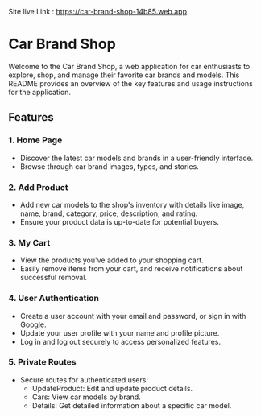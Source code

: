 Site live Link :  https://car-brand-shop-14b85.web.app


# Car Brand Shop

Welcome to the Car Brand Shop, a web application for car enthusiasts to explore, shop, and manage their favorite car brands and models. This README provides an overview of the key features and usage instructions for the application.

## Features

### 1. Home Page
- Discover the latest car models and brands in a user-friendly interface.
- Browse through car brand images, types, and stories.

### 2. Add Product
- Add new car models to the shop's inventory with details like image, name, brand, category, price, description, and rating.
- Ensure your product data is up-to-date for potential buyers.

### 3. My Cart
- View the products you've added to your shopping cart.
- Easily remove items from your cart, and receive notifications about successful removal.

### 4. User Authentication
- Create a user account with your email and password, or sign in with Google.
- Update your user profile with your name and profile picture.
- Log in and log out securely to access personalized features.

### 5. Private Routes
- Secure routes for authenticated users:
  - UpdateProduct: Edit and update product details.
  - Cars: View car models by brand.
  - Details: Get detailed information about a specific car model.


